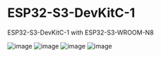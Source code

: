 # ESP32-S3-DevKitC-1
ESP32-S3-DevKitC-1 with ESP32-S3-WROOM-N8


![image](https://user-images.githubusercontent.com/16070445/132686845-a3ac1479-9982-4672-8bc3-d5c56dc1a9b8.png)
![image](https://user-images.githubusercontent.com/16070445/132687174-2c766a79-5c77-4053-86a3-a810b5afb429.png)
![image](https://user-images.githubusercontent.com/16070445/132687070-d7700c2b-4550-4ca3-8a31-bf57c66bef6a.png)
![image](https://user-images.githubusercontent.com/16070445/132687441-b4e09dea-b74e-4a90-a143-531c45da832c.png)



